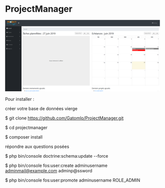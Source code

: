 ProjectManager
==============

![screenshot dashboard](https://github.com/Gatomlo/ProjectManager/blob/master/Screenshot_14.png)


Pour installer :

créer votre base de données vierge

$ git clone https://github.com/Gatomlo/ProjectManager.git

$ cd projectmanager

$ composer install

répondre aux questions posées

$ php bin/console doctrine:schema:update --force

$ php bin/console fos:user:create adminusername adminmail@example.com adminp@ssword

$ php bin/console fos:user:promote adminusername ROLE_ADMIN
